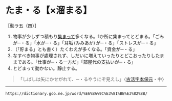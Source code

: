 # たま・る【×溜まる】

［動ラ五（四）］
1. 物事が少しずつ積もり[集まって](あつまる（集まる）)多くなる。1か所に集まってとどまる。「ごみが─・る」「水が─・る」「耳垢 (みみあか) が─・る」「ストレスが─・る」
2. （「貯まる」とも書く）たくわえが多くなる。「資金が─・る」
3. なすべき物事が處理されず、しだいに増えていったりとどこおったりしたままである。「仕事が─・る一方だ」「部屋代の支払いが─・る」
4. とどまって動かない。靜止する。    
>「しばしは矢にかせがれて、─・るやうにぞ見えし」〈[古活字本保元](https://dictionary.goo.ne.jp/word/%E4%BF%9D%E5%85%83%E7%89%A9%E8%AA%9E/#jn-201468)・中〉

---
`https://dictionary.goo.ne.jp/word/%E6%BA%9C%E3%81%BE%E3%82%8B/`